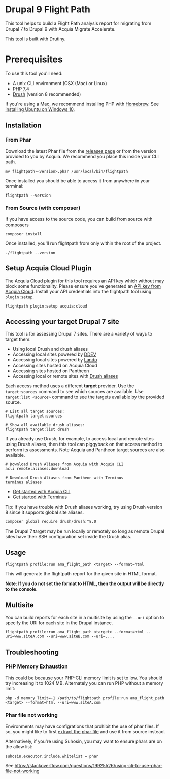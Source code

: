 # Drupal 9 Flight Path

This tool helps to build a Flight Path analysis report for migrating from
Drupal 7 to Drupal 9 with Acquia Migrate Accelerate.

This tool is built with Drutiny.

# Prerequisites
To use this tool you'll need:
- A unix CLI environment (OSX (Mac) or Linux)
- [PHP 7.4](https://formulae.brew.sh/formula/php@7.4)
- [Drush](https://docs.drush.org/en/8.x/install/) (version 8 recommended)

If you're using a Mac, we recommend installing PHP with [Homebrew](https://brew.sh).
See [installing Ubuntu on Windows 10](https://ubuntu.com/tutorials/ubuntu-on-windows).

## Installation
### From Phar

Download the latest Phar file from the [releases page](https://github.com/acquia/ama-report-builder/releases)
or from the version provided to you by Acquia. We recommend you place this inside
your CLI path.

```
mv flightpath-<version>.phar /usr/local/bin/flightpath
```
Once installed you should be able to access it from anywhere in your terminal:

```
flightpath --version
```

### From Source (with composer)
If you have access to the source code, you can build from source with composers

```
composer install
```

Once installed, you'll run flightpath from only within the root of the project.

```
./flightpath --version
```

## Setup Acquia Cloud Plugin
The Acquia Cloud plugin for this tool requires an API key which without
may block some functionality. Please ensure you've generated an [API key from
Acquia Cloud](https://docs.acquia.com/cloud-platform/develop/api/auth/#cloud-generate-api-token). Install your API credentials into the flightpath tool using `plugin:setup`.

```
flightpath plugin:setup acquia:cloud
```

## Accessing your target Drupal 7 site
This tool is for assessing Drupal 7 sites. There are a variety of ways to target them:
- Using local Drush and drush aliases
- Accessing local sites powered by [DDEV](https://ddev.readthedocs.io/en/stable/)
- Accessing local sites powered by [Lando](https://docs.lando.dev/)
- Accessing sites hosted on Acquia Cloud
- Accessing sites hosted on Pantheon
- Accessing local or remote sites with [Drush aliases](https://www.drush.org/latest/site-aliases/)

Each access method uses a different **target** provider. Use the
`target:sources` command to see which sources are available. Use
`target:list <source>` command to see the targets available by the
provided source.

```
# List all target sources:
flightpath target:sources

# Show all available drush aliases:
flightpath target:list drush
```

If you already use Drush, for example, to access local and remote sites
using Drush aliases, then this tool can piggyback on that access method
to perform its assessments. Note Acquia and Pantheon target sources are
also available.

```
# Download Drush Aliases from Acquia with Acquia CLI
acli remote:aliases:download

# Download Drush Aliases from Pantheon with Terminus
terminus aliases

```

- [Get started with Acquia CLI](https://docs.acquia.com/acquia-cli/)
- [Get started with Terminus](https://pantheon.io/docs/terminus)

Tip: If you have trouble with Drush aliases working, try using Drush version 8 since it supports global site aliases.

```
composer global require drush/drush:^8.0
```
The Drupal 7 target may be run locally or remotely so long as remote
Drupal sites have their SSH configuration set inside the Drush alias.

## Usage

```
flightpath profile:run ama_flight_path <target> --format=html
```

This will generate the flightpath report for the given site in HTML
format.

__Note: If you do not set the format to HTML, then the output will be directly to the console.__

## Multisite
You can build reports for each site in a multisite by using the `--uri` option
to specify the URI for each site in the Drupal instance.

```
flightpath profile:run ama_flight_path <target> --format=html --uri=www.siteA.com --uri=www.siteB.com --uri=....
```

## Troubleshooting

### PHP Memory Exhaustion
This could be because your PHP-CLI memory limit is set to low. You should try
increasing it to 1024 MB. Alternately you can run PHP without a memory limit:

```
php -d memory_limit=-1 /path/to/flightpath profile:run ama_flight_path <target> --format=html --uri=www.siteA.com
```

### Phar file not working
Environments may have configrations that prohibit the use of phar files. If so,
you might like to first [extract the phar file](https://stackoverflow.com/questions/12997385/extracting-files-from-phar-archive) and use it from source instead.

Alternatively, if you're using Suhosin, you may want to ensure phars are on the allow list:

```
suhosin.executor.include.whitelist = phar

```
See https://stackoverflow.com/questions/19925526/using-cli-to-use-phar-file-not-working
